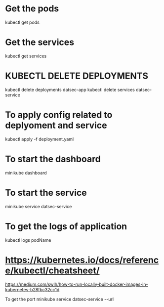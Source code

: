 # Get the pods
kubectl get pods

# Get the services
kubectl get services

# KUBECTL DELETE DEPLOYMENTS
kubectl delete deployments datsec-app
kubectl delete services datsec-service

# To apply config related to deplyoment and service
kubectl apply -f deployment.yaml

# To start the dashboard
minikube dashboard

# To start the service 
minikube service datsec-service

# To get the logs of application
kubectl logs podName

# https://kubernetes.io/docs/reference/kubectl/cheatsheet/


https://medium.com/swlh/how-to-run-locally-built-docker-images-in-kubernetes-b28fbc32cc1d


To get the port 
minikube service datsec-service --url